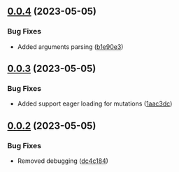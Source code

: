 ## [0.0.4](https://github.com/sapientpro/nestjs-graphql-eager-load/compare/0.0.3...0.0.4) (2023-05-05)


### Bug Fixes

* Added arguments parsing ([b1e90e3](https://github.com/sapientpro/nestjs-graphql-eager-load/commit/b1e90e3bc5151eb6eef00655110f849b239c5fc9))



## [0.0.3](https://github.com/sapientpro/nestjs-graphql-eager-load/compare/0.0.2...0.0.3) (2023-05-05)


### Bug Fixes

* Added support eager loading for mutations ([1aac3dc](https://github.com/sapientpro/nestjs-graphql-eager-load/commit/1aac3dc0092853ee5e5a11928cf62fa6e5cce157))



## [0.0.2](https://github.com/sapientpro/nestjs-graphql-eager-load/compare/0.0.1...0.0.2) (2023-05-05)


### Bug Fixes

* Removed debugging ([dc4c184](https://github.com/sapientpro/nestjs-graphql-eager-load/commit/dc4c18427d17985dac02822d8860873b8b1c90f2))



